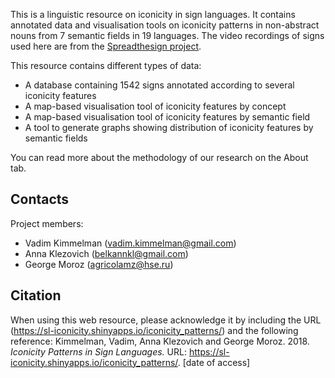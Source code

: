 This is a linguistic resource on iconicity in sign languages. It contains annotated data and visualisation tools on iconicity patterns in non-abstract nouns from 7 semantic fields in 19 languages. The video recordings of signs used here are from the [Spreadthesign project](https://www.spreadthesign.com).

This resource contains different types of data:

* A database containing 1542 signs annotated according to several iconicity features
* A map-based visualisation tool of iconicity features by concept
* A map-based visualisation tool of iconicity features by semantic field
* A tool to generate graphs showing distribution of iconicity features by semantic fields

You can read more about the methodology of our research on the About tab.

## Contacts 
Project members:

* Vadim Kimmelman (vadim.kimmelman@gmail.com)
* Anna Klezovich (belkannkl@gmail.com)
* George Moroz (agricolamz@hse.ru)

## Citation
When using this web resource, please acknowledge it by including the URL (https://sl-iconicity.shinyapps.io/iconicity_patterns/) and the following reference: Kimmelman, Vadim, Anna Klezovich and George Moroz. 2018. *Iconicity Patterns in Sign Languages.* URL: https://sl-iconicity.shinyapps.io/iconicity_patterns/. [date of access]
